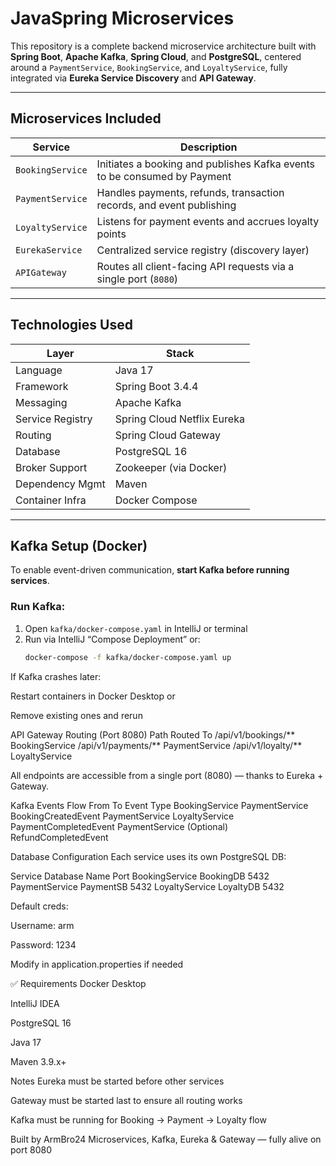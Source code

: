 # JavaSpring Microservices

This repository is a complete backend microservice architecture built with **Spring Boot**, **Apache Kafka**, **Spring Cloud**, and **PostgreSQL**, centered around a `PaymentService`, `BookingService`, and `LoyaltyService`, fully integrated via **Eureka Service Discovery** and **API Gateway**.

---

## Microservices Included

| Service           | Description                                                                 |
|------------------|-----------------------------------------------------------------------------|
| `BookingService` | Initiates a booking and publishes Kafka events to be consumed by Payment    |
| `PaymentService` | Handles payments, refunds, transaction records, and event publishing        |
| `LoyaltyService` | Listens for payment events and accrues loyalty points                       |
| `EurekaService`  | Centralized service registry (discovery layer)                              |
| `APIGateway`     | Routes all client-facing API requests via a single port (`8080`)            |

---

## Technologies Used

| Layer           | Stack                                     |
|----------------|--------------------------------------------|
| Language        | Java 17                                   |
| Framework       | Spring Boot 3.4.4                         |
| Messaging       | Apache Kafka                              |
| Service Registry| Spring Cloud Netflix Eureka               |
| Routing         | Spring Cloud Gateway                      |
| Database        | PostgreSQL 16                             |
| Broker Support  | Zookeeper (via Docker)                    |
| Dependency Mgmt | Maven                                     |
| Container Infra | Docker Compose                            |

---

## Kafka Setup (Docker)

To enable event-driven communication, **start Kafka before running services**.

### Run Kafka:

1. Open `kafka/docker-compose.yaml` in IntelliJ or terminal
2. Run via IntelliJ “Compose Deployment” or:
   ```bash
   docker-compose -f kafka/docker-compose.yaml up

If Kafka crashes later:

Restart containers in Docker Desktop or

Remove existing ones and rerun

API Gateway Routing (Port 8080)
Path	Routed To
/api/v1/bookings/**	BookingService
/api/v1/payments/**	PaymentService
/api/v1/loyalty/**	LoyaltyService

All endpoints are accessible from a single port (8080) — thanks to Eureka + Gateway.

Kafka Events Flow
From	To	Event Type
BookingService	PaymentService	BookingCreatedEvent
PaymentService	LoyaltyService	PaymentCompletedEvent
PaymentService	(Optional)	RefundCompletedEvent

Database Configuration
Each service uses its own PostgreSQL DB:

Service	Database Name	Port
BookingService	BookingDB	5432
PaymentService	PaymentSB	5432
LoyaltyService	LoyaltyDB	5432

Default creds:

Username: arm

Password: 1234

Modify in application.properties if needed

✅ Requirements
Docker Desktop

IntelliJ IDEA

PostgreSQL 16

Java 17

Maven 3.9.x+

Notes
Eureka must be started before other services

Gateway must be started last to ensure all routing works

Kafka must be running for Booking → Payment → Loyalty flow

Built by ArmBro24
Microservices, Kafka, Eureka & Gateway — fully alive on port 8080
